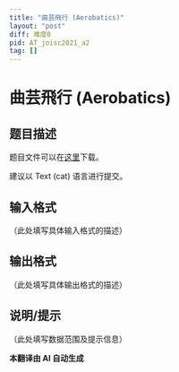 ```yaml
---
title: "曲芸飛行 (Aerobatics)"
layout: "post"
diff: 难度0
pid: AT_joisc2021_a2
tag: []
---
```


# 曲芸飛行 (Aerobatics)

## 题目描述

题目文件可以在[这里](https://www.ioi-jp.org/camp/2021/2021-sp-tasks/index.html)下载。

建议以 Text (cat) 语言进行提交。

## 输入格式

（此处填写具体输入格式的描述）

## 输出格式

（此处填写具体输出格式的描述）

## 说明/提示

（此处填写数据范围及提示信息）

 **本翻译由 AI 自动生成**

